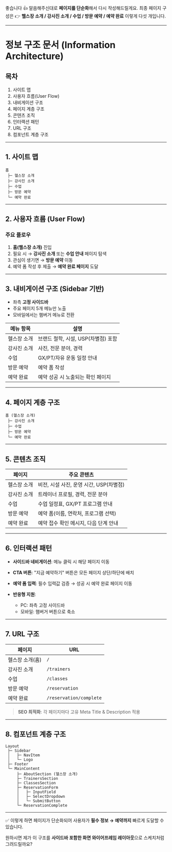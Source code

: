 좋습니다 👍 말씀해주신대로 **페이지를 단순화**해서 다시 작성해드릴게요.
최종 페이지 구성은 👉 **헬스장 소개 / 강사진 소개 / 수업 / 방문 예약 / 예약 완료** 이렇게 다섯 개입니다.

---

# 정보 구조 문서 (Information Architecture)

## 목차

1. 사이트 맵
2. 사용자 흐름(User Flow)
3. 내비게이션 구조
4. 페이지 계층 구조
5. 콘텐츠 조직
6. 인터랙션 패턴
7. URL 구조
8. 컴포넌트 계층 구조

---

## 1. 사이트 맵

```
홈
 ├─ 헬스장 소개
 ├─ 강사진 소개
 ├─ 수업
 ├─ 방문 예약
 └─ 예약 완료
```

---

## 2. 사용자 흐름 (User Flow)

### 주요 플로우

1. **홈(헬스장 소개)** 진입
2. 필요 시 → **강사진 소개** 또는 **수업 안내** 페이지 탐색
3. 관심이 생기면 → **방문 예약** 이동
4. 예약 폼 작성 후 제출 → **예약 완료 페이지** 도달

---

## 3. 내비게이션 구조 (Sidebar 기반)

* 좌측 **고정 사이드바**
* 주요 페이지 5개 메뉴만 노출
* 모바일에서는 햄버거 메뉴로 전환

| 메뉴 항목  | 설명                      |
| ------ | ----------------------- |
| 헬스장 소개 | 브랜드 철학, 시설, USP(차별점) 포함 |
| 강사진 소개 | 사진, 전문 분야, 경력           |
| 수업     | GX/PT/자유 운동 일정 안내       |
| 방문 예약  | 예약 폼 작성                 |
| 예약 완료  | 예약 성공 시 노출되는 확인 페이지     |

---

## 4. 페이지 계층 구조

```
홈 (헬스장 소개)
 ├─ 강사진 소개
 ├─ 수업
 ├─ 방문 예약
 └─ 예약 완료
```

---

## 5. 콘텐츠 조직

| 페이지    | 주요 콘텐츠                     |
| ------ | -------------------------- |
| 헬스장 소개 | 비전, 시설 사진, 운영 시간, USP(차별점) |
| 강사진 소개 | 트레이너 프로필, 경력, 전문 분야        |
| 수업     | 수업 일정표, GX/PT 프로그램 안내      |
| 방문 예약  | 예약 폼(이름, 연락처, 프로그램 선택)     |
| 예약 완료  | 예약 접수 확인 메시지, 다음 단계 안내     |

---

## 6. 인터랙션 패턴

* **사이드바 네비게이션**: 메뉴 클릭 시 해당 페이지 이동
* **CTA 버튼**: "지금 예약하기" 버튼은 모든 페이지 상단/하단에 배치
* **예약 폼 입력**: 필수 입력값 검증 → 성공 시 예약 완료 페이지 이동
* **반응형 지원**:

  * PC: 좌측 고정 사이드바
  * 모바일: 햄버거 버튼으로 축소

---

## 7. URL 구조

| 페이지       | URL                     |
| --------- | ----------------------- |
| 헬스장 소개(홈) | `/`                     |
| 강사진 소개    | `/trainers`             |
| 수업        | `/classes`              |
| 방문 예약     | `/reservation`          |
| 예약 완료     | `/reservation/complete` |

> **SEO 최적화**: 각 페이지마다 고유 Meta Title & Description 적용

---

## 8. 컴포넌트 계층 구조

```
Layout
 ├─ Sidebar
 │   ├─ NavItem
 │   └─ Logo
 ├─ Footer
 └─ MainContent
     ├─ AboutSection (헬스장 소개)
     ├─ TrainersSection
     ├─ ClassesSection
     ├─ ReservationForm
     │   ├─ InputField
     │   ├─ SelectDropdown
     │   └─ SubmitButton
     └─ ReservationComplete
```

---

✅ 이렇게 하면 페이지가 단순화되어 사용자가 **필수 정보 → 예약까지** 빠르게 도달할 수 있습니다.

원하시면 제가 이 구조를 **사이드바 포함한 화면 와이어프레임 레이아웃**으로 스케치처럼 그려드릴까요?

